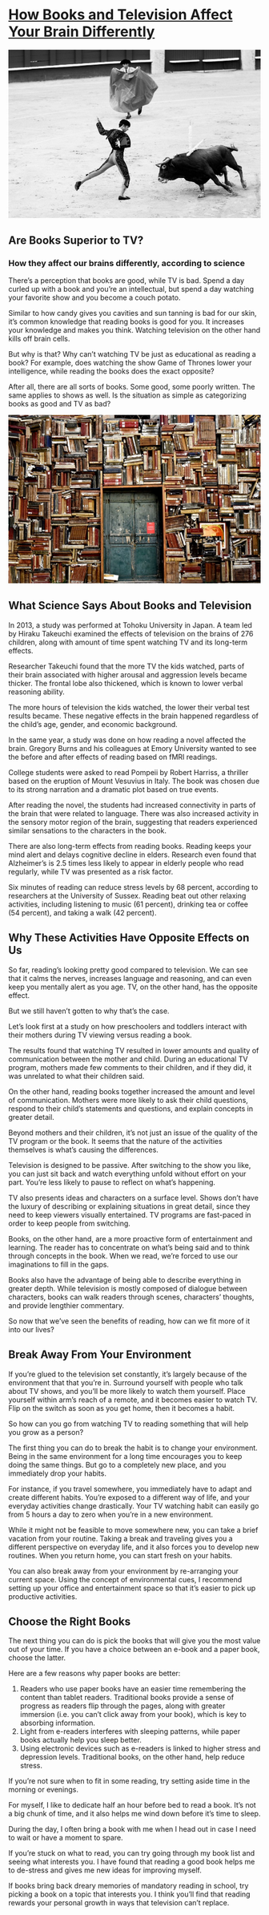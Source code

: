 # [How Books and Television Affect Your Brain Differently](https://journal.thriveglobal.com/how-books-and-television-affect-your-brain-differently-according-to-science-82c3b14f789b)
<img src="imgs/1.jpeg"/>

## Are Books Superior to TV?
### How they affect our brains differently, according to science

There’s a perception that books are good, while TV is bad. Spend a day curled up with a book and you’re an intellectual, but spend a day watching your favorite show and you become a couch potato.

Similar to how candy gives you cavities and sun tanning is bad for our skin, it’s common knowledge that reading books is good for you. It increases your knowledge and makes you think. Watching television on the other hand kills off brain cells.

But why is that? Why can’t watching TV be just as educational as reading a book? For example, does watching the show Game of Thrones lower your intelligence, while reading the books does the exact opposite?

After all, there are all sorts of books. Some good, some poorly written. The same applies to shows as well. Is the situation as simple as categorizing books as good and TV as bad?

<img src="imgs/2.jpeg"/>

## What Science Says About Books and Television

In 2013, a study was performed at Tohoku University in Japan. A team led by Hiraku Takeuchi examined the effects of television on the brains of 276 children, along with amount of time spent watching TV and its long-term effects.

Researcher Takeuchi found that the more TV the kids watched, parts of their brain associated with higher arousal and aggression levels became thicker. The frontal lobe also thickened, which is known to lower verbal reasoning ability.

The more hours of television the kids watched, the lower their verbal test results became. These negative effects in the brain happened regardless of the child’s age, gender, and economic background.

In the same year, a study was done on how reading a novel affected the brain. Gregory Burns and his colleagues at Emory University wanted to see the before and after effects of reading based on fMRI readings.

College students were asked to read Pompeii by Robert Harriss, a thriller based on the eruption of Mount Vesuvius in Italy. The book was chosen due to its strong narration and a dramatic plot based on true events.

After reading the novel, the students had increased connectivity in parts of the brain that were related to language. There was also increased activity in the sensory motor region of the brain, suggesting that readers experienced similar sensations to the characters in the book.

There are also long-term effects from reading books. Reading keeps your mind alert and delays cognitive decline in elders. Research even found that Alzheimer’s is 2.5 times less likely to appear in elderly people who read regularly, while TV was presented as a risk factor.

Six minutes of reading can reduce stress levels by 68 percent, according to researchers at the University of Sussex. Reading beat out other relaxing activities, including listening to music (61 percent), drinking tea or coffee (54 percent), and taking a walk (42 percent).

## Why These Activities Have Opposite Effects on Us

So far, reading’s looking pretty good compared to television. We can see that it calms the nerves, increases language and reasoning, and can even keep you mentally alert as you age. TV, on the other hand, has the opposite effect.

But we still haven’t gotten to why that’s the case.

Let’s look first at a study on how preschoolers and toddlers interact with their mothers during TV viewing versus reading a book.

The results found that watching TV resulted in lower amounts and quality of communication between the mother and child. During an educational TV program, mothers made few comments to their children, and if they did, it was unrelated to what their children said.

On the other hand, reading books together increased the amount and level of communication. Mothers were more likely to ask their child questions, respond to their child’s statements and questions, and explain concepts in greater detail.

Beyond mothers and their children, it’s not just an issue of the quality of the TV program or the book. It seems that the nature of the activities themselves is what’s causing the differences.

Television is designed to be passive. After switching to the show you like, you can just sit back and watch everything unfold without effort on your part. You’re less likely to pause to reflect on what’s happening.

TV also presents ideas and characters on a surface level. Shows don’t have the luxury of describing or explaining situations in great detail, since they need to keep viewers visually entertained. TV programs are fast-paced in order to keep people from switching.

Books, on the other hand, are a more proactive form of entertainment and learning. The reader has to concentrate on what’s being said and to think through concepts in the book. When we read, we’re forced to use our imaginations to fill in the gaps.

Books also have the advantage of being able to describe everything in greater depth. While television is mostly composed of dialogue between characters, books can walk readers through scenes, characters’ thoughts, and provide lengthier commentary.

So now that we’ve seen the benefits of reading, how can we fit more of it into our lives?

## Break Away From Your Environment

If you’re glued to the television set constantly, it’s largely because of the environment that that you’re in. Surround yourself with people who talk about TV shows, and you’ll be more likely to watch them yourself. Place yourself within arm’s reach of a remote, and it becomes easier to watch TV. Flip on the switch as soon as you get home, then it becomes a habit.

So how can you go from watching TV to reading something that will help you grow as a person?

The first thing you can do to break the habit is to change your environment. Being in the same environment for a long time encourages you to keep doing the same things. But go to a completely new place, and you immediately drop your habits.

For instance, if you travel somewhere, you immediately have to adapt and create different habits. You’re exposed to a different way of life, and your everyday activities change drastically. Your TV watching habit can easily go from 5 hours a day to zero when you’re in a new environment.

While it might not be feasible to move somewhere new, you can take a brief vacation from your routine. Taking a break and traveling gives you a different perspective on everyday life, and it also forces you to develop new routines. When you return home, you can start fresh on your habits.

You can also break away from your environment by re-arranging your current space. Using the concept of environmental cues, I recommend setting up your office and entertainment space so that it’s easier to pick up productive activities.

## Choose the Right Books

The next thing you can do is pick the books that will give you the most value out of your time. If you have a choice between an e-book and a paper book, choose the latter.

Here are a few reasons why paper books are better:
1. Readers who use paper books have an easier time remembering the content than tablet readers. Traditional books provide a sense of progress as readers flip through the pages, along with greater immersion (i.e. you can’t click away from your book), which is key to absorbing information.
2. Light from e-readers interferes with sleeping patterns, while paper books actually help you sleep better.
3. Using electronic devices such as e-readers is linked to higher stress and depression levels. Traditional books, on the other hand, help reduce stress.

If you’re not sure when to fit in some reading, try setting aside time in the morning or evenings.

For myself, I like to dedicate half an hour before bed to read a book. It’s not a big chunk of time, and it also helps me wind down before it’s time to sleep.

During the day, I often bring a book with me when I head out in case I need to wait or have a moment to spare.

If you’re stuck on what to read, you can try going through my book list and seeing what interests you. I have found that reading a good book helps me to de-stress and gives me new ideas for improving myself.

If books bring back dreary memories of mandatory reading in school, try picking a book on a topic that interests you. I think you’ll find that reading rewards your personal growth in ways that television can’t replace.

